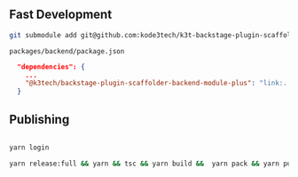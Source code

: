 
## Fast Development

```sh
git submodule add git@github.com:kode3tech/k3t-backstage-plugin-scaffolder-backend-module-plus.git plugins/scaffolder-backend-module-plus
```


`packages/backend/package.json`

```json
  "dependencies": {
    ...
    "@k3tech/backstage-plugin-scaffolder-backend-module-plus": "link:../../plugins/scaffolder-backend-module-plus",
  }
```

## Publishing

```sh

yarn login

yarn release:full && yarn && tsc && yarn build &&  yarn pack && yarn publish --non-interactive

```
